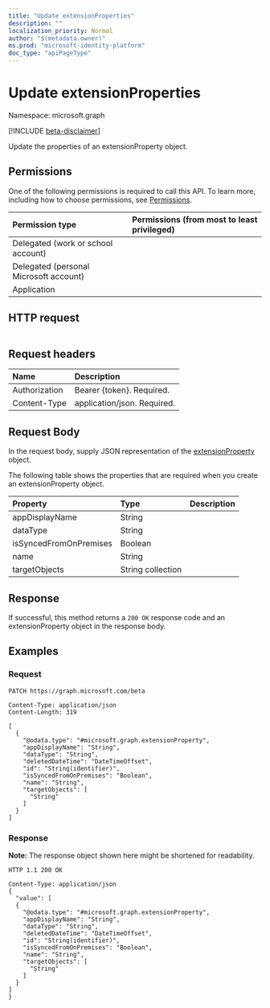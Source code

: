 ```yaml
---
title: "Update extensionProperties"
description: ""
localization_priority: Normal
author: "$(metadata.owner)"
ms.prod: "microsoft-identity-platform"
doc_type: "apiPageType"
---
```


# Update extensionProperties

Namespace: microsoft.graph

[!INCLUDE [beta-disclaimer](../../includes/beta-disclaimer.md)]

Update the properties of an extensionProperty object.

## Permissions

One of the following permissions is required to call this API. To learn more, including how to choose permissions, see [Permissions](/graph/permissions-reference).

| Permission type                        | Permissions (from most to least privileged) |
| :------------------------------------- | :------------------------------------------ |
| Delegated (work or school account)     |                                             |
| Delegated (personal Microsoft account) |                                             |
| Application                            |                                             |

## HTTP request

<!-- {
  "blockType": "ignored"
}
-->

```http

```

## Request headers

| Name          | Description                 |
| :------------ | :-------------------------- |
| Authorization | Bearer {token}. Required.   |
| Content-Type  | application/json. Required. |

## Request Body

In the request body, supply JSON representation of the [extensionProperty](../resources/-extensionproperty.md) object.

<!-- Actions and Functions -->

<!-- CRUD Methods -->

The following table shows the properties that are required when you create an extensionProperty object.

| Property               | Type              | Description |
| :--------------------- | :---------------- | :---------- |
| appDisplayName         | String            |             |
| dataType               | String            |             |
| isSyncedFromOnPremises | Boolean           |             |
| name                   | String            |             |
| targetObjects          | String collection |             |

## Response

If successful, this method returns a `200 OK` response code and an extensionProperty object in the response body.

## Examples

### Request

<!-- {
  "blockType": "request",
  "name": "update_extensionproperties"
}
-->

```http
PATCH https://graph.microsoft.com/beta

Content-Type: application/json
Content-Length: 319

[
  {
    "@odata.type": "#microsoft.graph.extensionProperty",
    "appDisplayName": "String",
    "dataType": "String",
    "deletedDateTime": "DateTimeOffset",
    "id": "String(identifier)",
    "isSyncedFromOnPremises": "Boolean",
    "name": "String",
    "targetObjects": [
      "String"
    ]
  }
]

```

### Response

**Note:** The response object shown here might be shortened for readability.

<!-- {
  "blockType": "response",
  "truncated": true,
  "@odata.type": "$(this.ReturnTypeFullName)"
}
-->

```http
HTTP 1.1 200 OK

Content-Type: application/json
{
  "value": [
  {
    "@odata.type": "#microsoft.graph.extensionProperty",
    "appDisplayName": "String",
    "dataType": "String",
    "deletedDateTime": "DateTimeOffset",
    "id": "String(identifier)",
    "isSyncedFromOnPremises": "Boolean",
    "name": "String",
    "targetObjects": [
      "String"
    ]
  }
]
}

```
